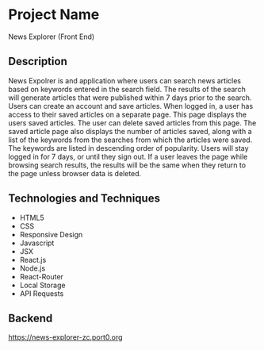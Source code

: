 # Project Name

News Explorer (Front End)

## Description

News Expolrer is and application where users can search news articles based on keywords entered in the search field. The results of the search will generate articles that were published within 7 days prior to the search. Users can create an account and save articles. When logged in, a user has access to their saved articles on a separate page. This page displays the users saved articles. The user can delete saved articles from this page. The saved article page also displays the number of articles saved, along with a list of the keywords from the searches from which the articles were saved. The keywords are listed in descending order of popularity. Users will stay logged in for 7 days, or until they sign out. If a user leaves the page while browsing search results, the results will be the same when they return to the page unless browser data is deleted.

## Technologies and Techniques

- HTML5
- CSS
- Responsive Design
- Javascript
- JSX
- React.js
- Node.js
- React-Router
- Local Storage
- API Requests

## Backend

https://news-explorer-zc.port0.org
